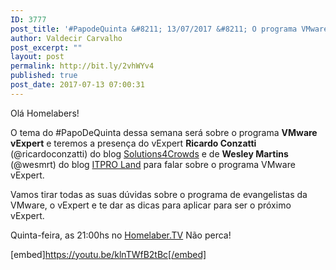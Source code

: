 ```yaml
---
ID: 3777
post_title: '#PapodeQuinta &#8211; 13/07/2017 &#8211; O programa VMware vExpert'
author: Valdecir Carvalho
post_excerpt: ""
layout: post
permalink: http://bit.ly/2vhWYv4
published: true
post_date: 2017-07-13 07:00:31
---
```

Olá Homelabers!

O tema do #PapoDeQuinta dessa semana será sobre o programa <strong>VMware vExpert</strong> e teremos a presença do vExpert <strong>Ricardo Conzatti</strong> (@ricardoconzatti) do blog <a href="http://solutions4crowds.com.br/" target="_blank" rel="noopener">Solutions4Crowds</a> e de <strong>Wesley Martins</strong> (@wesmrt) do blog <a href="http://www.itproland.com.br/" target="_blank" rel="noopener">ITPRO Land</a> para falar sobre o programa VMware vExpert.

Vamos tirar todas as suas dúvidas sobre o programa de evangelistas da VMware, o vExpert e te dar as dicas para aplicar para ser o próximo vExpert.

Quinta-feira, as 21:00hs no <a href="http://youtube.com/homelaberbrasil-tv" target="_blank" rel="noopener">Homelaber.TV</a> Não perca!

[embed]https://youtu.be/klnTWfB2tBc[/embed]